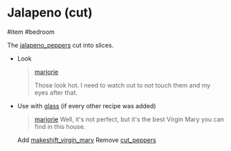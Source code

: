 # Jalapeno (cut)

#item #bedroom 

The [jalapeno_peppers](items/jalapeno_peppers.md) cut into slices.

- Look

  > [marjorie](characters/marjorie.md)
  >
  > Those look hot. I need to watch out to not touch them and my eyes after that.

- Use with [glass](items/glass.md) (if every other recipe was added)

  > [marjorie](characters/marjorie.md)
  > Well, it's not perfect, but it's the best Virgin Mary you can find in this house.

  Add [makeshift_virgin_mary](items/makeshift_virgin_mary.md)
  Remove [cut_peppers](items/cut_peppers.md)